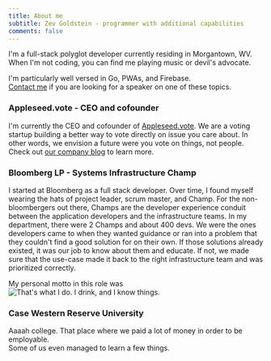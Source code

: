 ```yaml
---
title: About me
subtitle: Zev Goldstein - programmer with additional capabilities
comments: false
---
```


I'm a full-stack polyglot developer currently residing in Morgantown, WV.  
When I'm not coding, you can find me playing music or devil's advocate.

I'm particularly well versed in Go, PWAs, and Firebase.  
[Contact me](mailto:Zev.Goldstein@gmail.com) if you are looking for a speaker on one of these topics.

### Appleseed.vote - CEO and cofounder

I'm currently the CEO and cofounder of [Appleseed.vote](https://appleseed.vote). We are a voting startup building a better way to vote directly on issue you care about. In other words, we envision a future were you vote on things, not people. Check out [our company blog](https://medium.com/appleseedcorp) to learn more.

### Bloomberg LP - Systems Infrastructure Champ

I started at Bloomberg as a full stack developer. Over time, I found myself wearing the hats of project leader, scrum master, and Champ. For the non-bloombergers out there, Champs are the developer experience conduit between the application developers and the infrastructure teams. In my department, there were 2 Champs and about 400 devs. We were the ones developers came to when they wanted guidance or ran into a problem that they couldn't find a good solution for on their own. If those solutions already existed, it was our job to know about them and educate. If not, we made sure that the use-case made it back to the right infrastructure team and was prioritized correctly.

My personal motto in this role was
![That's what I do. I drink, and I know things.](/img/drink-and-know-things.jpg)

### Case Western Reserve University

Aaaah college. That place where we paid a lot of money in order to be employable.  
Some of us even managed to learn a few things.
